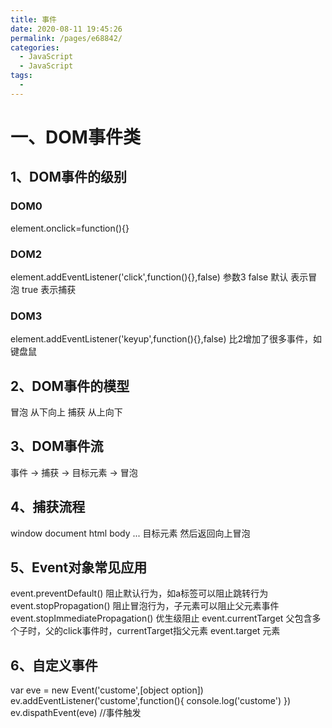 ```yaml
---
title: 事件
date: 2020-08-11 19:45:26
permalink: /pages/e68842/
categories: 
  - JavaScript
  - JavaScript
tags: 
  - 
---
```


# 一、DOM事件类

## 1、DOM事件的级别

### DOM0
element.onclick=function(){}

### DOM2
element.addEventListener('click',function(){},false)
参数3
false 默认 表示冒泡
true 表示捕获
### DOM3
element.addEventListener('keyup',function(){},false)
比2增加了很多事件，如键盘鼠
## 2、DOM事件的模型
冒泡 从下向上
捕获 从上向下
## 3、DOM事件流
事件 -> 捕获 -> 目标元素 -> 冒泡
## 4、捕获流程
window document html body ... 目标元素 然后返回向上冒泡
## 5、Event对象常见应用
event.preventDefault()
阻止默认行为，如a标签可以阻止跳转行为
event.stopPropagation()
阻止冒泡行为，子元素可以阻止父元素事件
event.stopImmediatePropagation()
优生级阻止
event.currentTarget
父包含多个子时，父的click事件时，currentTarget指父元素
event.target
元素
## 6、自定义事件
var eve = new Event('custome',[object option])
ev.addEventListener('custome',function(){
console.log('custome')
})
ev.dispathEvent(eve) //事件触发